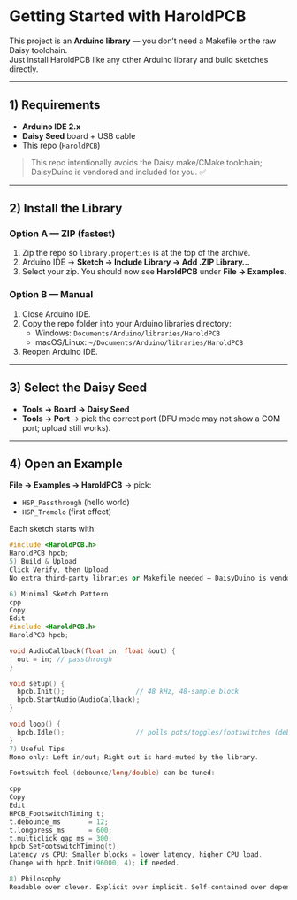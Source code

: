 # Getting Started with HaroldPCB

This project is an **Arduino library** — you don’t need a Makefile or the raw Daisy toolchain.  
Just install HaroldPCB like any other Arduino library and build sketches directly.

---

## 1) Requirements
- **Arduino IDE 2.x**
- **Daisy Seed** board + USB cable
- This repo (`HaroldPCB`)

> This repo intentionally avoids the Daisy make/CMake toolchain; DaisyDuino is vendored and included for you. ✅

---

## 2) Install the Library
### Option A — ZIP (fastest)
1. Zip the repo so `library.properties` is at the top of the archive.
2. Arduino IDE → **Sketch → Include Library → Add .ZIP Library…**
3. Select your zip. You should now see **HaroldPCB** under **File → Examples**.

### Option B — Manual
1. Close Arduino IDE.
2. Copy the repo folder into your Arduino libraries directory:
   - Windows: `Documents/Arduino/libraries/HaroldPCB`
   - macOS/Linux: `~/Documents/Arduino/libraries/HaroldPCB`
3. Reopen Arduino IDE.

---

## 3) Select the Daisy Seed
- **Tools → Board → Daisy Seed**
- **Tools → Port** → pick the correct port (DFU mode may not show a COM port; upload still works).

---

## 4) Open an Example
**File → Examples → HaroldPCB** → pick:
- `HSP_Passthrough` (hello world)
- `HSP_Tremolo` (first effect)

Each sketch starts with:

```cpp
#include <HaroldPCB.h>
HaroldPCB hpcb;
5) Build & Upload
Click Verify, then Upload.
No extra third-party libraries or Makefile needed — DaisyDuino is vendored and included.

6) Minimal Sketch Pattern
cpp
Copy
Edit
#include <HaroldPCB.h>
HaroldPCB hpcb;

void AudioCallback(float in, float &out) {
  out = in; // passthrough
}

void setup() {
  hpcb.Init();                  // 48 kHz, 48-sample block
  hpcb.StartAudio(AudioCallback);
}

void loop() {
  hpcb.Idle();                  // polls pots/toggles/footswitches (debounced)
}
7) Useful Tips
Mono only: Left in/out; Right out is hard-muted by the library.

Footswitch feel (debounce/long/double) can be tuned:

cpp
Copy
Edit
HPCB_FootswitchTiming t;
t.debounce_ms       = 12;
t.longpress_ms      = 600;
t.multiclick_gap_ms = 300;
hpcb.SetFootswitchTiming(t);
Latency vs CPU: Smaller blocks = lower latency, higher CPU load.
Change with hpcb.Init(96000, 4); if needed.

8) Philosophy
Readable over clever. Explicit over implicit. Self-contained over dependency sprawl.